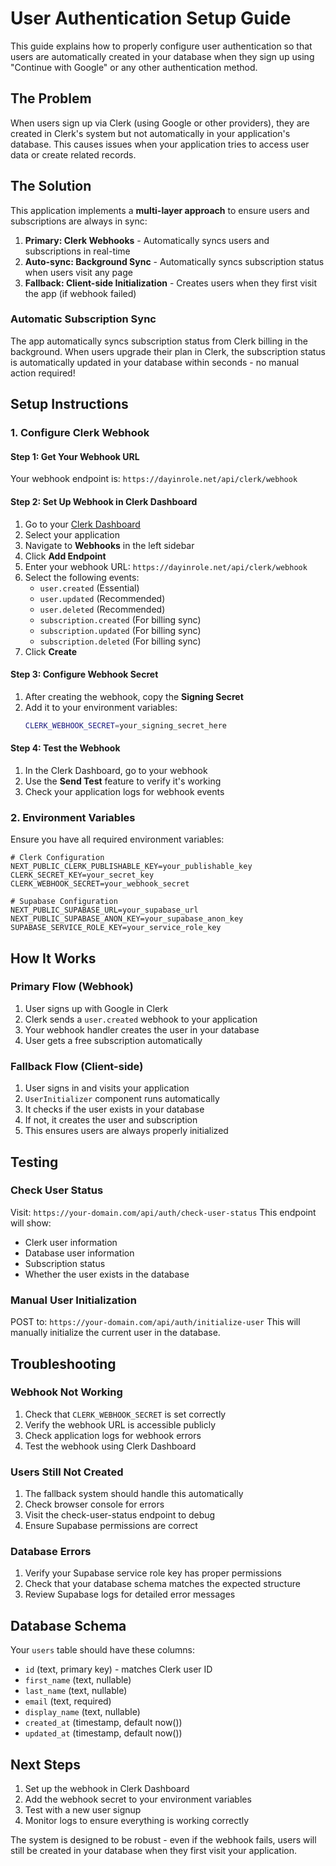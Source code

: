 # User Authentication Setup Guide

This guide explains how to properly configure user authentication so that users are automatically created in your database when they sign up using "Continue with Google" or any other authentication method.

## The Problem

When users sign up via Clerk (using Google or other providers), they are created in Clerk's system but not automatically in your application's database. This causes issues when your application tries to access user data or create related records.

## The Solution

This application implements a **multi-layer approach** to ensure users and subscriptions are always in sync:

1. **Primary: Clerk Webhooks** - Automatically syncs users and subscriptions in real-time
2. **Auto-sync: Background Sync** - Automatically syncs subscription status when users visit any page
3. **Fallback: Client-side Initialization** - Creates users when they first visit the app (if webhook failed)

### Automatic Subscription Sync

The app automatically syncs subscription status from Clerk billing in the background. When users upgrade their plan in Clerk, the subscription status is automatically updated in your database within seconds - no manual action required!

## Setup Instructions

### 1. Configure Clerk Webhook

#### Step 1: Get Your Webhook URL
Your webhook endpoint is: `https://dayinrole.net/api/clerk/webhook`

#### Step 2: Set Up Webhook in Clerk Dashboard
1. Go to your [Clerk Dashboard](https://dashboard.clerk.com)
2. Select your application
3. Navigate to **Webhooks** in the left sidebar
4. Click **Add Endpoint**
5. Enter your webhook URL: `https://dayinrole.net/api/clerk/webhook`
6. Select the following events:
   - `user.created` (Essential)
   - `user.updated` (Recommended)
   - `user.deleted` (Recommended)
   - `subscription.created` (For billing sync)
   - `subscription.updated` (For billing sync)
   - `subscription.deleted` (For billing sync)
7. Click **Create**

#### Step 3: Configure Webhook Secret
1. After creating the webhook, copy the **Signing Secret**
2. Add it to your environment variables:
   ```bash
   CLERK_WEBHOOK_SECRET=your_signing_secret_here
   ```

#### Step 4: Test the Webhook
1. In the Clerk Dashboard, go to your webhook
2. Use the **Send Test** feature to verify it's working
3. Check your application logs for webhook events

### 2. Environment Variables

Ensure you have all required environment variables:

```env
# Clerk Configuration
NEXT_PUBLIC_CLERK_PUBLISHABLE_KEY=your_publishable_key
CLERK_SECRET_KEY=your_secret_key
CLERK_WEBHOOK_SECRET=your_webhook_secret

# Supabase Configuration
NEXT_PUBLIC_SUPABASE_URL=your_supabase_url
NEXT_PUBLIC_SUPABASE_ANON_KEY=your_supabase_anon_key
SUPABASE_SERVICE_ROLE_KEY=your_service_role_key
```

## How It Works

### Primary Flow (Webhook)
1. User signs up with Google in Clerk
2. Clerk sends a `user.created` webhook to your application
3. Your webhook handler creates the user in your database
4. User gets a free subscription automatically

### Fallback Flow (Client-side)
1. User signs in and visits your application
2. `UserInitializer` component runs automatically
3. It checks if the user exists in your database
4. If not, it creates the user and subscription
5. This ensures users are always properly initialized

## Testing

### Check User Status
Visit: `https://your-domain.com/api/auth/check-user-status`
This endpoint will show:
- Clerk user information
- Database user information
- Subscription status
- Whether the user exists in the database

### Manual User Initialization
POST to: `https://your-domain.com/api/auth/initialize-user`
This will manually initialize the current user in the database.

## Troubleshooting

### Webhook Not Working
1. Check that `CLERK_WEBHOOK_SECRET` is set correctly
2. Verify the webhook URL is accessible publicly
3. Check application logs for webhook errors
4. Test the webhook using Clerk Dashboard

### Users Still Not Created
1. The fallback system should handle this automatically
2. Check browser console for errors
3. Visit the check-user-status endpoint to debug
4. Ensure Supabase permissions are correct

### Database Errors
1. Verify your Supabase service role key has proper permissions
2. Check that your database schema matches the expected structure
3. Review Supabase logs for detailed error messages

## Database Schema

Your `users` table should have these columns:
- `id` (text, primary key) - matches Clerk user ID
- `first_name` (text, nullable)
- `last_name` (text, nullable)
- `email` (text, required)
- `display_name` (text, nullable)
- `created_at` (timestamp, default now())
- `updated_at` (timestamp, default now())

## Next Steps

1. Set up the webhook in Clerk Dashboard
2. Add the webhook secret to your environment variables
3. Test with a new user signup
4. Monitor logs to ensure everything is working correctly

The system is designed to be robust - even if the webhook fails, users will still be created in your database when they first visit your application. 